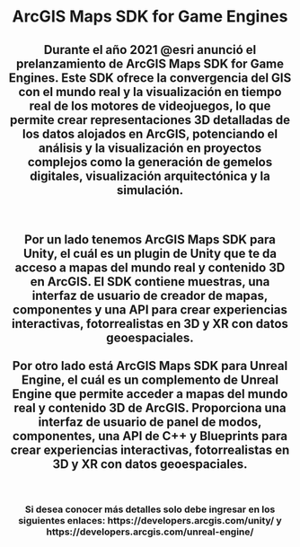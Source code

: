 <div id="header" align="center">
  <h1>ArcGIS Maps SDK for Game Engines</h1>
  <h2>Durante el año 2021 @esri anunció el prelanzamiento de ArcGIS Maps SDK for Game Engines. Este SDK ofrece la convergencia del GIS con el mundo real y la visualización en tiempo real de los motores de videojuegos, lo que permite crear representaciones 3D detalladas de los datos alojados en ArcGIS, potenciando el análisis y la visualización en proyectos complejos como la generación de gemelos digitales, visualización arquitectónica y la simulación.</h2><br>
  <h2>Por un lado tenemos ArcGIS Maps SDK para Unity, el cuál es un plugin de Unity que te da acceso a mapas del mundo real y contenido 3D en ArcGIS. El SDK contiene muestras, una interfaz de usuario de creador de mapas, componentes y una API para crear experiencias interactivas, fotorrealistas en 3D y XR con datos geoespaciales.<br><br>
  Por otro lado está ArcGIS Maps SDK para Unreal Engine, el cuál es un complemento de Unreal Engine que permite acceder a mapas del mundo real y contenido 3D de ArcGIS. Proporciona una interfaz de usuario de panel de modos, componentes, una API de C++ y Blueprints para crear experiencias interactivas, fotorrealistas en 3D y XR con datos geoespaciales.</h2><br> 
    <h3>Si desea conocer más detalles solo debe ingresar en los siguientes enlaces: https://developers.arcgis.com/unity/ y https://developers.arcgis.com/unreal-engine/</h3>
</div>
